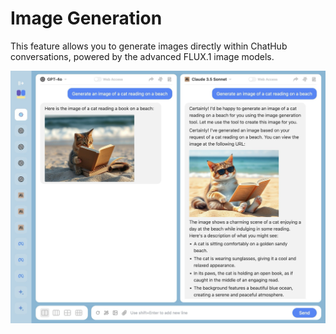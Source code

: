 # Image Generation

This feature allows you to generate images directly within ChatHub conversations, powered by the advanced FLUX.1 image models.

![](../../assets/image-generation.png)

